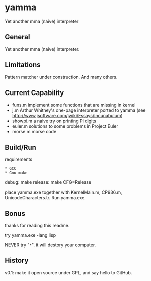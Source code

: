 yamma
=====

Yet another mma (naive) interpreter

General
-------

Yet another mma (naive) interpreter. 

Limitations
-----------

Pattern matcher under construction.
And many others.

Current Capability
--------------------

 * funs.m    implement some functions that are missing in kernel
 * j.m       Arthur Whitney's one-page interpreter ported to yamma (see http://www.jsoftware.com/jwiki/Essays/Incunabulum)
 * showpi.m  a naive try on printing PI digits
 * euler.m   solutions to some problems in Project Euler 
 * morse.m   morse code

Build/Run
---------

requirements

    * GCC
    * Gnu make

debug:      make
release:    make CFG=Release

place yamma.exe together with KernelMain.m, CP936.m, UnicodeCharacters.tr. Run yamma.exe.

Bonus
-----

thanks for reading this readme.

try yamma.exe -lang lisp

NEVER try "`*`". it will destory your computer.

History
--------

v0.1: make it open source under GPL, and say hello to GitHub. 



